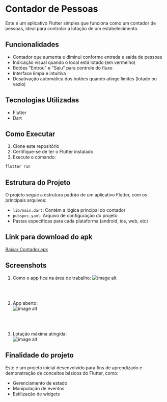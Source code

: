 # Contador de Pessoas

Este é um aplicativo Flutter simples que funciona como um contador de pessoas, ideal para controlar a lotação de um estabelecimento.

## Funcionalidades

- Contador que aumenta e diminui conforme entrada e saída de pessoas
- Indicação visual quando o local está lotado (em vermelho)
- Botões "Entrou" e "Saiu" para controle do fluxo
- Interface limpa e intuitiva
- Desativação automática dos botões quando atinge limites (lotado ou vazio)

## Tecnologias Utilizadas

- Flutter
- Dart

## Como Executar

1. Clone este repositório
2. Certifique-se de ter o Flutter instalado
3. Execute o comando:

```bash
flutter run
```

## Estrutura do Projeto

O projeto segue a estrutura padrão de um aplicativo Flutter, com os principais arquivos:

- `lib/main.dart`: Contém a lógica principal do contador
- `pubspec.yaml`: Arquivo de configuração do projeto
- Pastas específicas para cada plataforma (android, ios, web, etc)

## Link para download do apk
[Baixar Contador.apk](https://www.mediafire.com/file/nwono917vqtgms8/Contador.apk/file)
<br>


## Screenshots

1. Como o app fica na área de trabalho:
![image alt](https://github.com/JoseJacsanCode/appContador/blob/f811cd4176ec337fb74b5ab3e8a6bff58e8a2939/Print%201.png)

<br><br>

2. App aberto:<br>
![image alt](https://github.com/JoseJacsanCode/appContador/blob/f811cd4176ec337fb74b5ab3e8a6bff58e8a2939/Print%202.png)

<br><br>

3. Lotação máxima atingida: <br>
![image alt](https://github.com/JoseJacsanCode/appContador/blob/f811cd4176ec337fb74b5ab3e8a6bff58e8a2939/Print%203.png)

## Finalidade do projeto

Este é um projeto inicial desenvolvido para fins de aprendizado e demonstração de conceitos básicos do Flutter, como:

- Gerenciamento de estado
- Manipulação de eventos
- Estilização de widgets
